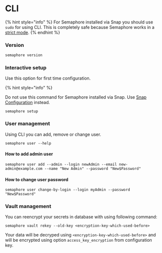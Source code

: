 # CLI

{% hint style="info" %}
For Semaphore installed via Snap you should use `sudo` for using CLI. This is completely safe because Semaphore works in a [strict mode](https://snapcraft.io/docs/snap-confinement).
{% endhint %}

### Version

```bash
semaphore version
```

### Interactive setup

Use this option for first time configuration.

{% hint style="info" %}
<div class="warning">
Do not use this command for Semaphore installed via Snap. Use <a href="./configuration#snap-configuration">Snap Configuration</a> instead.
</div>

```
semaphore setup
```

### User management

Using CLI you can add, remove or change user.

```
semaphore user --help
```

#### How to add admin user
```
semaphore user add --admin --login newAdmin --email new-admin@example.com --name "New Admin" --password "New$Password"
```

#### How to change user password
```
semaphore user change-by-login --login myAdmin --password "New$Password"
```

### Vault management

You can reencrypt your secrets in database with using following command:

```
semaphore vault rekey --old-key <encryption-key-which-used-before>
```

Your data will be decryped using `<encryption-key-which-used-before>` and will be encrypted using option `access_key_encryption` from configuration key.

